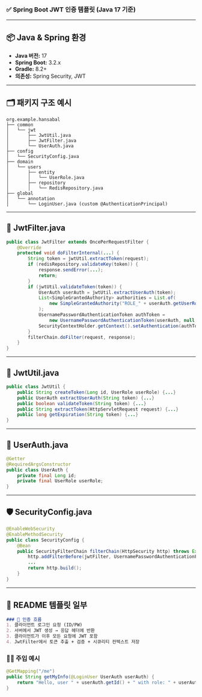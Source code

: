 ### ✅ Spring Boot JWT 인증 템플릿 (Java 17 기준)

---

## 📦 Java & Spring 환경
- **Java 버전:** 17
- **Spring Boot:** 3.2.x
- **Gradle:** 8.2+
- **의존성:** Spring Security, JWT

---

## 🗂️ 패키지 구조 예시

```
org.example.hansabal
├── common
│   └── jwt
│       ├── JwtUtil.java
│       ├── JwtFilter.java
│       └── UserAuth.java
├── config
│   └── SecurityConfig.java
├── domain
│   └── users
│       ├── entity
│       │   └── UserRole.java
│       ├── repository
│       │   └── RedisRepository.java
├── global
│   └── annotation
│       └── LoginUser.java (custom @AuthenticationPrincipal)
```

---

## 🔐 JwtFilter.java
```java
public class JwtFilter extends OncePerRequestFilter {
    @Override
    protected void doFilterInternal(...) {
        String token = jwtUtil.extractToken(request);
        if (redisRepository.validateKey(token)) {
            response.sendError(...);
            return;
        }
        if (jwtUtil.validateToken(token)) {
            UserAuth userAuth = jwtUtil.extractUserAuth(token);
            List<SimpleGrantedAuthority> authorities = List.of(
                new SimpleGrantedAuthority("ROLE_" + userAuth.getUserRole().name())
            );
            UsernamePasswordAuthenticationToken authToken =
                new UsernamePasswordAuthenticationToken(userAuth, null, authorities);
            SecurityContextHolder.getContext().setAuthentication(authToken);
        }
        filterChain.doFilter(request, response);
    }
}
```

---

## 🔧 JwtUtil.java
```java
public class JwtUtil {
    public String createToken(Long id, UserRole userRole) {...}
    public UserAuth extractUserAuth(String token) {...}
    public boolean validateToken(String token) {...}
    public String extractToken(HttpServletRequest request) {...}
    public long getExpiration(String token) {...}
}
```

---

## 👤 UserAuth.java
```java
@Getter
@RequiredArgsConstructor
public class UserAuth {
    private final Long id;
    private final UserRole userRole;
}
```

---

## 🛡️ SecurityConfig.java
```java
@EnableWebSecurity
@EnableMethodSecurity
public class SecurityConfig {
    @Bean
    public SecurityFilterChain filterChain(HttpSecurity http) throws Exception {
        http.addFilterBefore(jwtFilter, UsernamePasswordAuthenticationFilter.class);
        ...
        return http.build();
    }
}
```

---

## 📘 README 템플릿 일부
```md
### 🔐 인증 흐름
1. 클라이언트 로그인 요청 (ID/PW)
2. 서버에서 JWT 생성 → 응답 헤더에 반환
3. 클라이언트가 이후 모든 요청에 JWT 포함
4. JwtFilter에서 토큰 추출 + 검증 + 시큐리티 컨텍스트 저장
```

### 🧑‍💻 주입 예시
```java
@GetMapping("/me")
public String getMyInfo(@LoginUser UserAuth userAuth) {
    return "Hello, user " + userAuth.getId() + " with role: " + userAuth.getUserRole();
}
```
